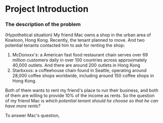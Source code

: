 # Project Introduction 
### The description of the problem
(Hypothetical situation) My friend Mac owns a shop in the urban area of Kowloon, Hong Kong. Recently, the tenant planned to move. And two potential tenants contacted him to ask for renting the shop:
1. McDonxxx's: a American fast food restaurant chain serves over 69 million customers daily in over 100 countries across approximately 40,000 outlets. And there are around 200 outlets in Hong Kong
1. Starbxxxs: a coffeehouse chain found in Seattle, operating around 28,000 coffee shops worldwide, including around 150 coffee shops in Hong Kong.

Both of them wants to rent my friend's place to run their business, and both of them are willing to provide 10% of the income as rents. So the question of my friend Mac is *which potential tenant should he choose so that he can have more rents?* 

To answer Mac's question, 
